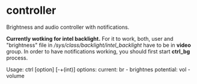 # controller
Brightness and audio controller with notifications.

<strong>Currently wotking for intel backlight.</strong>
For it to work, both, user and "brightness" file in <i>/sys/class/backlight/intel_backlight</i> have to be in <b>video</b> group.
In order to have notifications working, you should first start <b>ctrl_bg</b> process.

Usage:
    ctrl [option] [-+(int)]
    options:
        current:
            br - brightnes
        potential:
            vol - volume
